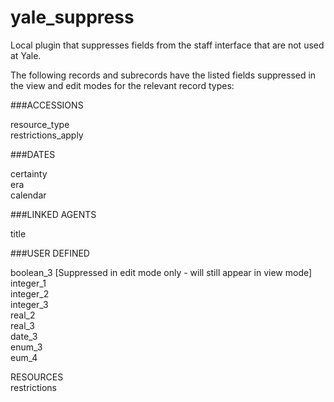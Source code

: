 # yale_suppress
Local plugin that suppresses fields from the staff interface that are not used at Yale.

The following records and subrecords have the listed fields suppressed in the view and edit modes for the relevant record types:

###ACCESSIONS  

resource_type   
restrictions_apply

###DATES  

certainty  
era  
calendar  

###LINKED AGENTS  

title

###USER DEFINED  

boolean_3 [Suppressed in edit mode only - will still appear in view mode]  
integer_1  
integer_2  
integer_3  
real_2  
real_3  
date_3  
enum_3  
eum_4  

RESOURCES  
restrictions
